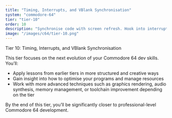 ```yaml
---
title: "Timing, Interrupts, and VBlank Synchronisation"
system: "commodore-64"
tier: "tier-10"
order: 10
description: "Synchronise code with screen refresh. Hook into interrupts to update graphics and logic cleanly."
image: "/images/c64/tier-10.png"
---
```


Tier 10: Timing, Interrupts, and VBlank Synchronisation

This tier focuses on the next evolution of your Commodore 64 dev skills.
You’ll:
- Apply lessons from earlier tiers in more structured and creative ways
- Gain insight into how to optimise your programs and manage resources
- Work with more advanced techniques such as graphics rendering, audio synthesis,
  memory management, or toolchain improvement depending on the tier

By the end of this tier, you’ll be significantly closer to professional-level Commodore 64 development.
